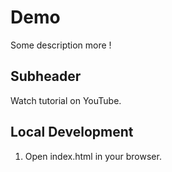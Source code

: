 # Demo

Some description more
!

## Subheader

Watch tutorial on YouTube.

## Local Development

1. Open index.html in your browser.
